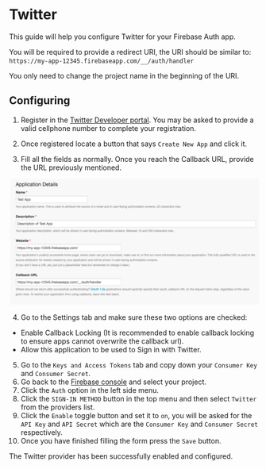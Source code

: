 # Twitter

This guide will help you configure Twitter for your Firebase Auth app.

You will be required to provide a redirect URI, the URI should be similar to: `https://my-app-12345.firebaseapp.com/__/auth/handler`

You only need to change the project name in the beginning of the URI.

## Configuring

1. Register in the [Twitter Developer portal](https://dev.twitter.com). You may be asked to provide a valid cellphone number to complete your registration.
  
2. Once registered locate a button that says `Create New App` and click it.
  
3. Fill all the fields as normally. Once you reach the Callback URL, provide the URL previously mentioned.

![Correct Settings](./images/1.png)

4. Go to the Settings tab and make sure these two options are checked:

* Enable Callback Locking (It is recommended to enable callback locking to ensure apps cannot overwrite the callback url).
* Allow this application to be used to Sign in with Twitter.

5. Go to the `Keys and Access Tokens` tab and copy down your `Consumer Key` and `Consumer Secret`.
6. Go back to the [Firebase console](https://firebase.google.com) and select your project.
7. Click the `Auth` option in the left side menu.
8. Click the `SIGN-IN METHOD` button in the top menu and then select `Twitter` from the providers list.
9. Click the `Enable` toggle button and set it to `on`, you will be asked for the `API Key` and `API Secret` which are the `Consumer Key` and `Consumer Secret` respectively.
10. Once you have finished filling the form press the `Save` button.

The Twitter provider has been successfully enabled and configured.
